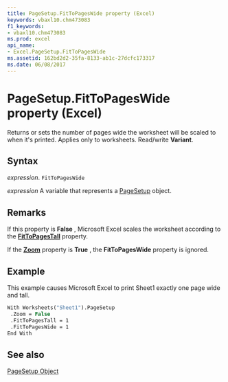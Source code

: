 ```yaml
---
title: PageSetup.FitToPagesWide property (Excel)
keywords: vbaxl10.chm473083
f1_keywords:
- vbaxl10.chm473083
ms.prod: excel
api_name:
- Excel.PageSetup.FitToPagesWide
ms.assetid: 162bd2d2-35fa-8133-ab1c-27dcfc173317
ms.date: 06/08/2017
---
```



# PageSetup.FitToPagesWide property (Excel)

Returns or sets the number of pages wide the worksheet will be scaled to when it's printed. Applies only to worksheets. Read/write  **Variant**.


## Syntax

 _expression_. `FitToPagesWide`

 _expression_ A variable that represents a [PageSetup](Excel.PageSetup.md) object.


## Remarks

If this property is  **False** , Microsoft Excel scales the worksheet according to the **[FitToPagesTall](Excel.PageSetup.FitToPagesTall.md)** property.

If the  **[Zoom](Excel.PageSetup.Zoom.md)** property is **True** , the **FitToPagesWide** property is ignored.


## Example

This example causes Microsoft Excel to print Sheet1 exactly one page wide and tall.


```vb
With Worksheets("Sheet1").PageSetup 
 .Zoom = False 
 .FitToPagesTall = 1 
 .FitToPagesWide = 1 
End With
```


## See also


[PageSetup Object](Excel.PageSetup.md)

